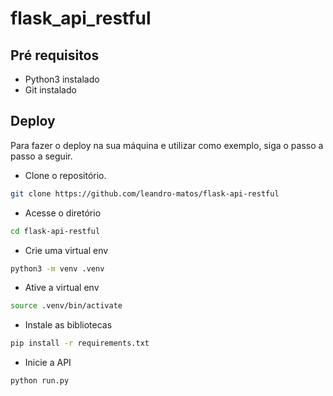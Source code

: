 # flask_api_restful

## Pré requisitos

- Python3 instalado
- Git instalado

## Deploy

Para fazer o deploy na sua máquina e utilizar como exemplo, siga o passo a passo a seguir.

- Clone o repositório.

```bash
git clone https://github.com/leandro-matos/flask-api-restful
```

- Acesse o diretório

```bash
cd flask-api-restful
```

- Crie uma virtual env

```bash
python3 -m venv .venv
```

- Ative a virtual env

```bash
source .venv/bin/activate
```

- Instale as bibliotecas

```bash
pip install -r requirements.txt
```

- Inicie a API

```bash
python run.py
```
